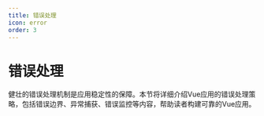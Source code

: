 ```yaml
---
title: 错误处理
icon: error
order: 3
---
```


# 错误处理

健壮的错误处理机制是应用稳定性的保障。本节将详细介绍Vue应用的错误处理策略，包括错误边界、异常捕获、错误监控等内容，帮助读者构建可靠的Vue应用。
